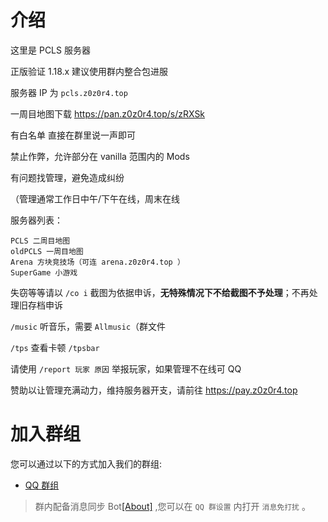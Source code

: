 # 介绍

这里是 PCLS 服务器

正版验证 1.18.x 建议使用群内整合包进服

服务器 IP 为 `pcls.z0z0r4.top`

一周目地图下载 <https://pan.z0z0r4.top/s/zRXSk>

有白名单 直接在群里说一声即可

禁止作弊，允许部分在 vanilla 范围内的 Mods

有问题找管理，避免造成纠纷

（管理通常工作日中午/下午在线，周末在线

服务器列表：

```
PCLS 二周目地图
oldPCLS 一周目地图
Arena 方块竞技场（可连 arena.z0z0r4.top ）
SuperGame 小游戏
```

失窃等等请以 `/co i` 截图为依据申诉，**无特殊情况下不给截图不予处理**；不再处理旧存档申诉

`/music` 听音乐，需要 `Allmusic`（群文件

`/tps` 查看卡顿 `/tpsbar`

请使用 `/report 玩家 原因` 举报玩家，如果管理不在线可 QQ

赞助以让管理充满动力，维持服务器开支，请前往 <https://pay.z0z0r4.top>

# 加入群组

您可以通过以下的方式加入我们的群组:

- [QQ 群组](https://qm.qq.com/cgi-bin/qm/qr?k=AgUzek75uol8Biw04oo8kSzzv-IYiXHC)

> 群内配备消息同步 Bot[[About]](https://github.com/MeowCat-Studio/mesagisto) ,您可以在 `QQ 群设置` 内打开 `消息免打扰` 。

